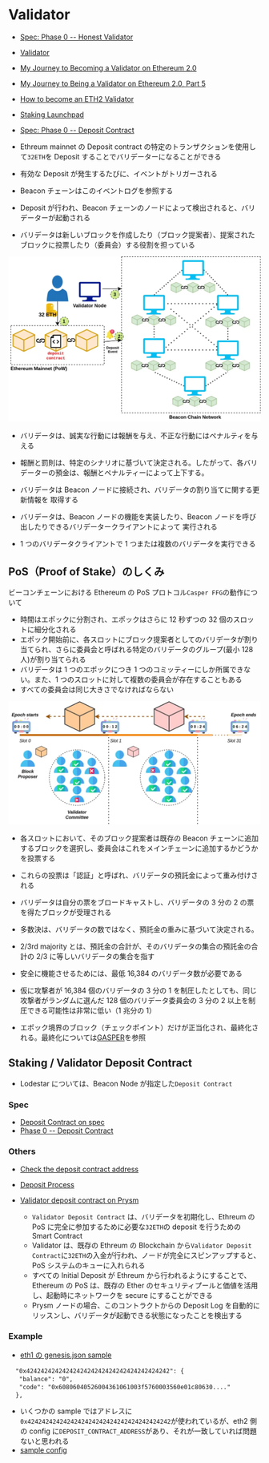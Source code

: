 # Validator

- [Spec: Phase 0 -- Honest Validator](https://github.com/ethereum/consensus-specs/blob/dev/specs/phase0/validator.md)
- [Validator](https://ethereum.org/en/developers/docs/consensus-mechanisms/pos/#validators)
- [My Journey to Becoming a Validator on Ethereum 2.0](https://consensys.net/blog/blockchain-explained/my-journey-to-becoming-a-validator-on-ethereum-2-0/)
- [My Journey to Being a Validator on Ethereum 2.0, Part 5](https://consensys.net/blog/developers/my-journey-to-being-a-validator-on-ethereum-2-0-part-5/)
- [How to become an ETH2 Validator](https://www.cleverti.com/blockchain/how-to-become-an-eth2-validator-step-by-step-practical-tutorial/)
- [Staking Launchpad](https://launchpad.ethereum.org/en/)
- [Spec: Phase 0 -- Deposit Contract](https://github.com/ethereum/consensus-specs/blob/dev/specs/phase0/deposit-contract.md)

- Ethreum mainnet の Deposit contract の特定のトランザクションを使用して`32ETH`を Deposit することでバリデーターになることができる
- 有効な Deposit が発生するたびに、イベントがトリガーされる
- Beacon チェーンはこのイベントログを参照する
- Deposit が行われ、Beacon チェーンのノードによって検出されると、バリデーターが起動される
- バリデータは新しいブロックを作成したり（ブロック提案者）、提案されたブロックに投票したり（委員会）する役割を担っている

![eth2 validator](https://raw.githubusercontent.com/hiromaily/documents/main/images/eth2_validator.webp 'eth2 validator')

- バリデータは、誠実な行動には報酬を与え、不正な行動にはペナルティを与える
- 報酬と罰則は、特定のシナリオに基づいて決定される。したがって、各バリデーターの預金は、報酬とペナルティーによって上下する。

- バリデータは Beacon ノードに接続され、バリデータの割り当てに関する更新情報を 取得する
- バリデータは、Beacon ノードの機能を実装したり、Beacon ノードを呼び出したりできるバリデータークライアントによって 実行される
- 1 つのバリデータクライアントで 1 つまたは複数のバリデータを実行できる

## PoS（Proof of Stake）のしくみ

ビーコンチェーンにおける Ethereum の PoS プロトコル`Casper FFG`の動作について

- 時間はエポックに分割され、エポックはさらに 12 秒ずつの 32 個のスロットに細分化される
- エポック開始前に、各スロットにブロック提案者としてのバリデータが割り当てられ、さらに委員会と呼ばれる特定のバリデータのグループ(最小 128 人)が割り当てられる
- バリデータは 1 つのエポックにつき 1 つのコミッティーにしか所属できない。また、1 つのスロットに対して複数の委員会が存在することもある
- すべての委員会は同じ大きさでなければならない

![eth2 validator](https://raw.githubusercontent.com/hiromaily/documents/main/images/eth2_validator2.webp 'eth2 validator')

- 各スロットにおいて、そのブロック提案者は既存の Beacon チェーンに追加するブロックを選択し、委員会はこれをメインチェーンに追加するかどうかを投票する
- これらの投票は「認証」と呼ばれ、バリデータの預託金によって重み付けされる
- バリデータは自分の票をブロードキャストし、バリデータの 3 分の 2 の票を得たブロックが受理される

- 多数決は、バリデータの数ではなく、預託金の重みに基づいて決定される。
- 2/3rd majority とは、預託金の合計が、そのバリデータの集合の預託金の合計の 2/3 に等しいバリデータの集合を指す
- 安全に機能させるためには、最低 16,384 のバリデータ数が必要である
- 仮に攻撃者が 16,384 個のバリデータの 3 分の 1 を制圧したとしても、同じ攻撃者がランダムに選んだ 128 個のバリデータ委員会の 3 分の 2 以上を制圧できる可能性は非常に低い（1 兆分の 1）
- エポック境界のブロック（チェックポイント）だけが正当化され、最終化される。最終化については[GASPER](https://ethereum.org/en/developers/docs/consensus-mechanisms/pos/gasper/)を参照

## Staking / Validator Deposit Contract

- Lodestar については、Beacon Node が指定した`Deposit Contract`

### Spec

- [Deposit Contract on spec](https://github.com/ethereum/consensus-specs/tree/dev/solidity_deposit_contract)
- [Phase 0 -- Deposit Contract](https://github.com/ethereum/consensus-specs/blob/dev/specs/phase0/deposit-contract.md)

### Others

- [Check the deposit contract address](https://ethereum.org/en/staking/deposit-contract/)
- [Deposit Process](https://kb.beaconcha.in/ethereum-2.0-depositing)
- [Validator deposit contract on Prysm](https://docs.prylabs.network/docs/how-prysm-works/validator-deposit-contract)

  - `Validator Deposit Contract` は、バリデータを初期化し、Ethreum の PoS に完全に参加するために必要な`32ETH`の deposit を行うための Smart Contract
  - Validator は、既存の Ethreum の Blockchain から`Validator Deposit Contract`に`32ETH`の入金が行われ、ノードが完全にスピンアップすると、PoS システムのキューに入れられる
  - すべての Initial Deposit が Ethreum から行われるようにすることで、Ethereum の PoS は、既存の Ether のセキュリティプールと価値を活用し、起動時にネットワークを secure にすることができる
  - Prysm ノードの場合、このコントラクトからの Deposit Log を自動的にリッスンし、バリデータが起動できる状態になったことを検出する

### Example

- [eth1 の genesis.json sample](https://github.com/rauljordan/eth-pos-devnet/blob/master/execution/genesis.json#L32-L35)

```
  "0x4242424242424242424242424242424242424242": {
   "balance": "0",
   "code": "0x60806040526004361061003f5760003560e01c80630...."
  },
```

- いくつかの sample ではアドレスに`0x4242424242424242424242424242424242424242`が使われているが、eth2 側の config に`DEPOSIT_CONTRACT_ADDRESS`があり、それが一致していれば問題ないと思われる
- [sample config](https://notes.ethereum.org/@protolambda/merge-devnet-setup-guide#Eth2-config-template)
